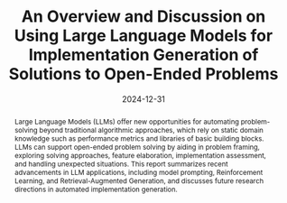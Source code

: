 ---
layout: 'publication'
title: "An Overview and Discussion on Using Large Language Models for Implementation Generation of Solutions to Open-Ended Problems"
collection: publications
type: 'preprint'
permalink: /publication/2024-llm-open-ended-problems
excerpt: "This paper explores how Large Language Models (LLMs) can be leveraged to automate implementation generation for solving open-ended problems beyond traditional algorithmic approaches."
date: 2024-12-31
venue: 'arXiv preprint'
paperurl: 'https://arxiv.org/abs/2501.00562'
authors: '<strong>Hashmath Shaik</strong>, Alex Doboli'
thumbnail: 'llm-open-ended.jpg'
videourl: '#'
abstract: 'Large Language Models (LLMs) offer new opportunities for automating problem-solving beyond traditional algorithmic approaches, which rely on static domain knowledge such as performance metrics and libraries of basic building blocks. LLMs can support open-ended problem solving by aiding in problem framing, exploring solving approaches, feature elaboration, implementation assessment, and handling unexpected situations. This report summarizes recent advancements in LLM applications, including model prompting, Reinforcement Learning, and Retrieval-Augmented Generation, and discusses future research directions in automated implementation generation.'
bibtex: '@article{shaik2024llm,
 <br> author = {Shaik, Hashmath and Doboli, Alex},
 <br> title = {An Overview and Discussion on Using Large Language Models for Implementation Generation of Solutions to Open-Ended Problems},
 <br> journal = {arXiv preprint},
 <br> year = {2024},
 <br> volume = {arXiv:2501.00562}
<br> }'
---
